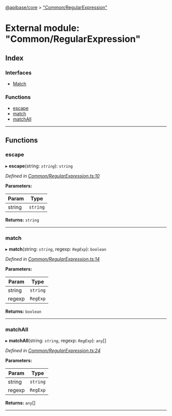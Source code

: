 [@apibase/core](../README.md) > ["Common/RegularExpression"](../modules/_common_regularexpression_.md)

# External module: "Common/RegularExpression"

## Index

### Interfaces

* [Match](../interfaces/_common_regularexpression_.match.md)

### Functions

* [escape](_common_regularexpression_.md#escape)
* [match](_common_regularexpression_.md#match-1)
* [matchAll](_common_regularexpression_.md#matchall)

---

## Functions

<a id="escape"></a>

###  escape

▸ **escape**(string: *`string`*): `string`

*Defined in [Common/RegularExpression.ts:10](https://github.com/chapterjason/APIBase/blob/00af181/packages/core/src/Common/RegularExpression.ts#L10)*

**Parameters:**

| Param | Type |
| ------ | ------ |
| string | `string` |

**Returns:** `string`

___
<a id="match-1"></a>

###  match

▸ **match**(string: *`string`*, regexp: *`RegExp`*): `boolean`

*Defined in [Common/RegularExpression.ts:14](https://github.com/chapterjason/APIBase/blob/00af181/packages/core/src/Common/RegularExpression.ts#L14)*

**Parameters:**

| Param | Type |
| ------ | ------ |
| string | `string` |
| regexp | `RegExp` |

**Returns:** `boolean`

___
<a id="matchall"></a>

###  matchAll

▸ **matchAll**(string: *`string`*, regexp: *`RegExp`*): `any`[]

*Defined in [Common/RegularExpression.ts:24](https://github.com/chapterjason/APIBase/blob/00af181/packages/core/src/Common/RegularExpression.ts#L24)*

**Parameters:**

| Param | Type |
| ------ | ------ |
| string | `string` |
| regexp | `RegExp` |

**Returns:** `any`[]

___

